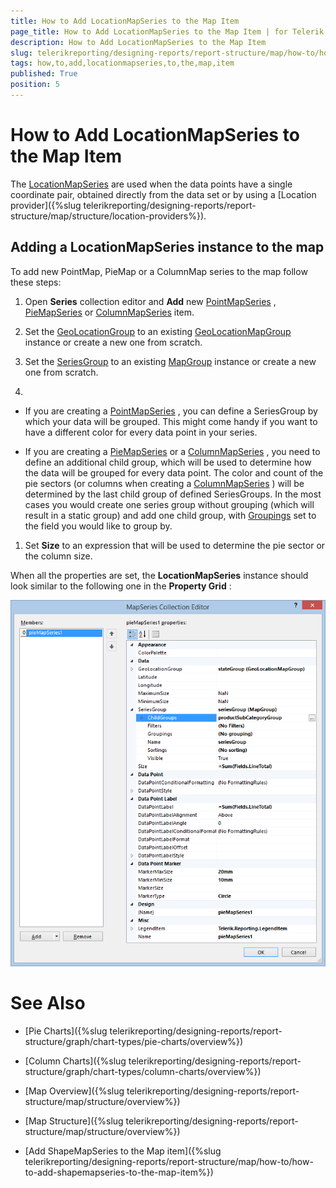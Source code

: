 ```yaml
---
title: How to Add LocationMapSeries to the Map Item
page_title: How to Add LocationMapSeries to the Map Item | for Telerik Reporting Documentation
description: How to Add LocationMapSeries to the Map Item
slug: telerikreporting/designing-reports/report-structure/map/how-to/how-to-add-locationmapseries-to-the-map-item
tags: how,to,add,locationmapseries,to,the,map,item
published: True
position: 5
---
```


# How to Add LocationMapSeries to the Map Item



The  [LocationMapSeries](/reporting/api/Telerik.Reporting.LocationMapSeries)  are used when the data points have a single coordinate pair,         obtained directly from the data set or by using a [Location provider]({%slug telerikreporting/designing-reports/report-structure/map/structure/location-providers%}).       

## Adding a LocationMapSeries instance to the map

To add new PointMap, PieMap or a ColumnMap series to the map follow these steps:         

1. Open __Series__  collection editor and __Add__  new                [PointMapSeries](/reporting/api/Telerik.Reporting.PointMapSeries) ,                [PieMapSeries](/reporting/api/Telerik.Reporting.PieMapSeries)                or                [ColumnMapSeries](/reporting/api/Telerik.Reporting.ColumnMapSeries)                item.             

1. Set the  [GeoLocationGroup](/reporting/api/Telerik.Reporting.LocationMapSeries#Telerik_Reporting_LocationMapSeries_GeoLocationGroup)  to an existing                [GeoLocationMapGroup](/reporting/api/Telerik.Reporting.GeoLocationMapGroup)  instance or create a new one from scratch.             

1. Set the  [SeriesGroup](/reporting/api/Telerik.Reporting.MapSeriesBase#Telerik_Reporting_MapSeriesBase_SeriesGroup)  to an existing                [MapGroup](/reporting/api/Telerik.Reporting.MapGroup)  instance or create a new one from scratch.             

1. 

   + If you are creating a  [PointMapSeries](/reporting/api/Telerik.Reporting.PointMapSeries) , you can define a SeriesGroup                   by which your data will be grouped. This might come handy if you want to have a different color for every data point in your series.                 

   + If you are creating a  [PieMapSeries](/reporting/api/Telerik.Reporting.PieMapSeries)  or a                    [ColumnMapSeries](/reporting/api/Telerik.Reporting.ColumnMapSeries) , you need to define an additional child group,                   which will be used to determine how the data will be grouped for every data point.                   The color and count of the pie sectors (or columns when creating a  [ColumnMapSeries](/reporting/api/Telerik.Reporting.ColumnMapSeries) )                   will be determined by the last child group of defined SeriesGroups. In the most cases                   you would create one series group without grouping (which will result in a static group) and add one child group, with                    [Groupings](/reporting/api/Telerik.Reporting.GroupBase#Telerik_Reporting_GroupBase_Groupings)                    set to the field you would like to group by.                 

1. Set __Size__  to an expression that will be used to determine the pie sector or the column size.             

When all the properties are set, the __LocationMapSeries__  instance should look similar to the following one in the            __Property Grid__ :           

  ![Map Add Location Map Series](images/Map/Map_AddLocationMapSeries.png)

# See Also


 * [Pie Charts]({%slug telerikreporting/designing-reports/report-structure/graph/chart-types/pie-charts/overview%})

 * [Column Charts]({%slug telerikreporting/designing-reports/report-structure/graph/chart-types/column-charts/overview%})

 * [Map Overview]({%slug telerikreporting/designing-reports/report-structure/map/structure/overview%})

 * [Map Structure]({%slug telerikreporting/designing-reports/report-structure/map/structure/overview%})

 * [Add ShapeMapSeries to the Map item]({%slug telerikreporting/designing-reports/report-structure/map/how-to/how-to-add-shapemapseries-to-the-map-item%})
